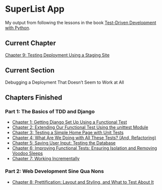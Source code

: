 # SuperList App
My output from following the lessons in the book [Test-Driven Development with Python](http://www.obeythetestinggoat.com/pages/book.html#toc).

## Current Chapter
[Chapter 9: Testing Deployment Using a Staging Site](http://www.obeythetestinggoat.com/book/chapter_manual_deployment.html)

## Current Section
Debugging a Deployment That Doesn’t Seem to Work at All

## Chapters Finished

### Part 1: The Basics of TDD and Django
* [Chapter 1: Getting Django Set Up Using a Functional Test](http://www.obeythetestinggoat.com/book/chapter_01.html)
* [Chapter 2: Extending Our Functional Test Using the unittest Module](http://www.obeythetestinggoat.com/book/chapter_02_unittest.html)
* [Chapter 3: Testing a Simple Home Page with Unit Tests](http://www.obeythetestinggoat.com/book/chapter_unit_test_first_view.html)
* [Chapter 4: What Are We Doing with All These Tests? (And, Refactoring)](http://www.obeythetestinggoat.com/book/chapter_philosophy_and_refactoring.html)
* [Chapter 5: Saving User Input: Testing the Database](http://www.obeythetestinggoat.com/book/chapter_post_and_database.html)
* [Chapter 6: Improving Functional Tests: Ensuring Isolation and Removing Voodoo Sleeps](http://www.obeythetestinggoat.com/book/chapter_explicit_waits_1.html)
* [Chapter 7: Working Incrementally](http://www.obeythetestinggoat.com/book/chapter_working_incrementally.html)

### Part 2: Web Development Sine Qua Nons
* [Chapter 8: Prettification: Layout and Styling, and What to Test About It](http://www.obeythetestinggoat.com/book/chapter_prettification.html)
